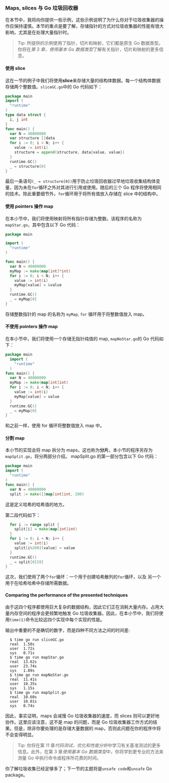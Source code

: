 ### Maps, silces 与 Go 垃圾回收器

在本节中，我将向你提供一些示例，这些示例说明了为什么你对于垃圾收集器的操作应保持谨慎。本节的重点是要了解，存储指针的方式对垃圾收集器的性能有很大影响，尤其是在处理大量指针时。

> Tip: 所提供的示例使用了指针，切片和映射，它们都是原生 Go 数据类型。你将在*第 3 章，使用基本 Go 数据类型*了解有关指针，切片和映射的更多信息。

#### 使用 slice

这在一节的例子中我们将使用**slice**来存储大量的结构体数据。每一个结构体数据存储两个整数值。`sliceGC.go`中的 Go 代码如下：

```Go
package main
import (
  "runtime"
)
type data struct {
  i, j int
}
func main() {
  var N = 40000000
  var structure []data
  for i := 0; i < N; i++ {
    value := int(i)
    structure = append(structure, data{value, value})
  }
  runtime.GC()
  _ = structure[0]
}
```

最后一条语句`(_ = structure[0])`用于防止垃圾回收器过早地垃圾收集结构体变量，因为未在`for`循环之外对其进行引用或使用。随后的三个 Go 程序将使用相同的技术。除此重要细节外，`for`循环用于将所有值放入存储在 slice 中的结构中。

#### 使用 pointers 操作 map

在本小节中，我们将使用映射将所有指针存储为整数。该程序的名称为`mapStar.go`，其中包含以下 Go 代码：

```Go
package main

import (
  "runtime"
)

func main() {
  var N = 40000000
  myMap := make(map[int]*int)
  for i := 0; i < N; i++ {
    value := int(i)
    myMap[value] = &value
  }
  runtime.GC()
  _ = myMap[0]
}
```

存储整数指针的 map 的名称为 `myMap`, `for` 循环用于将整数值放入 map。

#### 不使用 pointers 操作 map

在本小节中，我们将使用一个存储无指针纯值的 map, `mapNoStar.go`的 Go 代码如下：

```Go
package main
  import (
    "runtime"
  )
func main() {
  var N = 40000000
  myMap := make(map[int]int)
  for i := 0; i < N; i++ {
    value := int(i)
    myMap[value] = value
  }
  runtime.GC()
  _ = myMap[0]
}
```

和之前一样，使用 for 循环将整数值放入 map 中。

#### 分割 map

本小节的实现会将 map 拆分为 maps，这也称为**分片**。本小节的程序另存为`mapSplit.go`，将分两部分介绍。 mapSplit.go 的第一部分包含以下 Go 代码：

```Go
package main
import (
  "runtime"
)
func main() {
  var N = 40000000
  split := make([]map[int]int, 200)
```

这是定义哈希的哈希值的地方。

第二段代码如下：

```Go
  for i := range split {
    split[i] = make(map[int]int)
  }
  for i := 0; i < N; i++ {
    value := int(i)
    split[i%200][value] = value
  }
  runtime.GC()
  _ = split[0][0]
}
```

这次，我们使用了两个`for`循环：一个用于创建哈希散列的`for`循环，以及
另一个用于在哈希哈希中存储所需数据。

#### Comparing the performance of the presented techniques

由于这四个程序都使用巨大复杂的数据结构，因此它们正在消耗大量内存。占用大量内存空间的程序会更频繁地触发 Go 垃圾收集器。因此，在本小节中，我们将使用`time(1)`命令比较这四个实现中每个实现的性能。

输出中重要的不是确切的数字，而是四种不同方法之间的时间差:

```shell
  $ time go run sliceGC.go
  real  1.50s
  user  1.72s
  sys   0.71s
  $ time go run mapStar.go
  real  13.62s
  user  23.74s
  sys   1.89s
  $ time go run mapNoStar.go
  real  11.41s
  user  10.35s
  sys   1.15s
  $ time go run mapSplit.go
  real  10.60s
  user  10.01s
  sys   0.74s
```

因此，事实证明，maps 会减慢 Go 垃圾收集器的速度，而 slices 则可以更好地协作。这里应该注意，这不是 map 的问题，而是 Go 垃圾收集器工作方式的结果。但是，除非你要处理的是存储大量数据的 map，否则此问题在你的程序中将不会变得明显。

> Tip: 你将在第 11 章*代码测试，优化和性能分析*中学习有关基准测试的更多信息。此外，在第 3 章*使用基本 Go 数据类型*中，你将学到更专业的方法来测量 Go 中执行命令或程序所花费的时间。

你了解垃圾收集已经足够多了；下一节的主题将是`unsafe code`和`unsafe` Go package。
